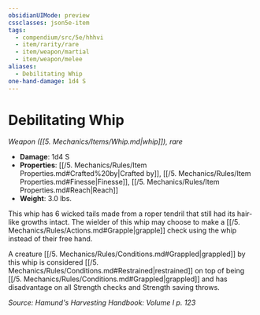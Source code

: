 ```yaml
---
obsidianUIMode: preview
cssclasses: json5e-item
tags:
  - compendium/src/5e/hhhvi
  - item/rarity/rare
  - item/weapon/martial
  - item/weapon/melee
aliases:
  - Debilitating Whip
one-hand-damage: 1d4 S
---
```

# Debilitating Whip
*Weapon ([[5. Mechanics/Items/Whip.md\|whip]]), rare*  

- **Damage**: 1d4 S
- **Properties**: [[/5. Mechanics/Rules/Item Properties.md#Crafted%20by\|Crafted by]], [[/5. Mechanics/Rules/Item Properties.md#Finesse\|Finesse]], [[/5. Mechanics/Rules/Item Properties.md#Reach\|Reach]]
- **Weight**: 3.0 lbs.

This whip has 6 wicked tails made from a roper tendril that still had its hair-like growths intact. The wielder of this whip may choose to make a [[/5. Mechanics/Rules/Actions.md#Grapple\|grapple]] check using the whip instead of their free hand.

A creature [[/5. Mechanics/Rules/Conditions.md#Grappled\|grappled]] by this whip is considered [[/5. Mechanics/Rules/Conditions.md#Restrained\|restrained]] on top of being [[/5. Mechanics/Rules/Conditions.md#Grappled\|grappled]] and has disadvantage on all Strength checks and Strength saving throws.

*Source: Hamund's Harvesting Handbook: Volume I p. 123*
